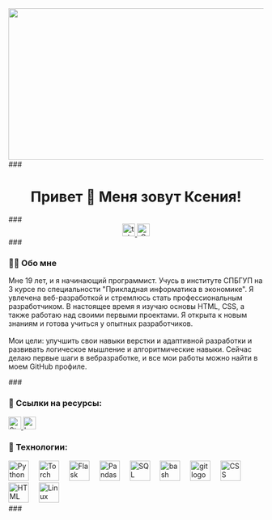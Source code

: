 <div align="center">
 <img height="300" width="600" src="https://userimages.githubusercontent.com/74038190/225813708-98b745f2-7d22-48cf-9150-
083f1b00d6c9.gif" />
</div>
###
<h1 align="center">Привет 👋 Меня зовут Ксения!</h1>
###
<div align="center">
<a href="https://t.me/ne_tvoidrug" target="_blank">
    <img src="https://img.shields.io/static/v1?message=Telegram&logo=telegram&label=&color=2CA5E0&logoColor=white&labelColor=&style=for-the-badge" height="25" alt="telegram logo" />
</a>
 <a href="mailto:xxenia2005@gmail.com" target="_blank">
 <img src="https://img.shields.io/badge/Gmail-Emailred?logo=gmail&logoColor=white&style=for-the-badge" height="25" alt="Gmail logo"
/>
 </a>
</div>
###
<h3 align="left">👋👋 Обо мне</h3>
<p align="left">Мне 19 лет, и я начинающий программист. Учусь в институте СПБГУП на 3 курсе по специальности "Прикладная информатика в экономике". Я увлечена веб-разработкой и стремлюсь стать профессиональным разработчиком.
В настоящее время я изучаю основы HTML, CSS, а также работаю над своими первыми проектами. Я открыта к новым знаниям и готова учиться у опытных разработчиков.<br><br>Мои цели: улучшить свои навыки верстки и адаптивной разработки и развивать логическое мышление и алгоритмические навыки. 
Сейчас делаю первые шаги в вебразработке, и все мои работы можно найти в моем GitHub профиле.</p>
###
<h3 align="left">👋 Ссылки на ресурсы:</h3>
<div align="left">
 <a href="https://stepik.org/users/478609261/profile?auth=login" target="_blank">
 <img src="https://img.shields.io/badge/Stepik-Profileblue?logo=stepik&logoColor=white&style=for-the-badge" height="25" alt="Stepik
Profile" />
 </a>
 <a href="https://leetcode.com/u/MrHans1/" target="_blank">
 <img src="https://img.shields.io/badge/LeetCode-Profileorange?logo=leetcode&logoColor=white&style=for-the-badge" height="25"
alt="LeetCode Profile" />
 </a>
</div>
<h3 align="left">👋 Технологии:</h3>
<div align="left">
 <img src="https://skillicons.dev/icons?i=py" height="40" alt="Python logo" />
 <img width="12" />
 <img src="https://cdn.simpleicons.org/pytorch/EE4C2C" height="40" alt="Torch
logo" />
 <img width="12" />
 <img src="https://skillicons.dev/icons?i=flask" height="40" alt="Flask logo" />
 <img width="12" />
 <img src="https://cdn.simpleicons.org/pandas/150458" height="40" alt="Pandas logo"
/>
 <img width="12" />
 <img src="https://cdn.simpleicons.org/mysql/4479A1" height="40" alt="SQL logo" />
 <img width="12" />
 <img src="https://cdn.simpleicons.org/gnubash/4EAA25" height="40" alt="bash logo"
/>
 <img width="12" />
 <img src="https://cdn.simpleicons.org/git/F05032" height="40" alt="git logo" />
 <img width="12" />
 <img src="https://cdn.simpleicons.org/css3/1572B6" height="40" alt="CSS logo" />
 <img width="12" />
 <img src="https://cdn.simpleicons.org/html5/E34F26" height="40" alt="HTML logo"
/>
 <img width="12" />
 <img src="https://cdn.simpleicons.org/linux/FCC624" height="40" alt="Linux logo" />
</div>
###
